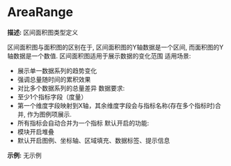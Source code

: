 # AreaRange

**描述:**
区间面积图类型定义
  
  区间面积图与面积图的区别在于, 区间面积图的Y轴数据是一个区间, 而面积图的Y轴数据是一个数值. 区间面积图适用于展示数据的变化范围
  适用场景:
  - 展示单一数据系列的趋势变化
  - 强调总量随时间的累积效果
  - 对比多个数据系列的总量差异
  数据要求:
  - 至少1个指标字段（度量）
  - 第一个维度字段映射到X轴，其余维度字段会与指标名称(存在多个指标时)合并, 作为图例项展示.
  - 所有指标会自动合并为一个指标
  默认开启的功能:
  - 模块开启堆叠
  - 默认开启图例、坐标轴、区域填充、数据标签、提示信息

**示例:**
无示例

